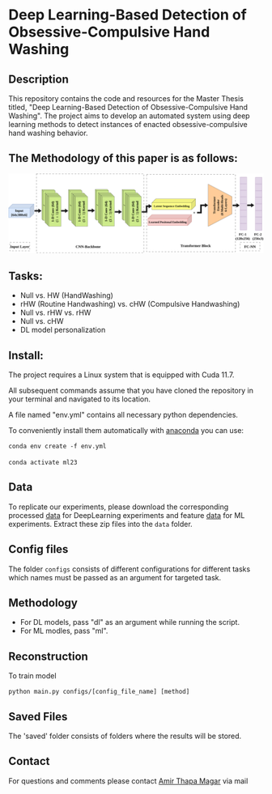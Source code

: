 # Deep Learning-Based Detection of Obsessive-Compulsive Hand Washing

## Description
This repository contains the code and resources for the Master Thesis titled, "Deep Learning-Based Detection of Obsessive-Compulsive Hand Washing". The project aims to develop an automated system using deep learning methods to detect instances of enacted obsessive-compulsive hand washing behavior.

## The Methodology of this paper is as follows:
<img src="notebooks/IMU-Transformer.png" width="900">

## Tasks:
- Null vs. HW (HandWashing)
- rHW (Routine Handwashing) vs. cHW (Compulsive Handwashing)
- Null vs. rHW vs. rHW 
- Null vs. cHW
- DL model personalization

## Install:
The project requires a Linux system that is equipped with Cuda 11.7.

All subsequent commands assume that you have cloned the repository in your terminal and navigated to its location.

A file named "env.yml" contains all necessary python dependencies.

To conveniently install them automatically with [anaconda](https://www.anaconda.com/) you can use:

```
conda env create -f env.yml

conda activate ml23
```
## Data
To replicate our experiments, please download the corresponding processed [data](https://uni-siegen.sciebo.de/s/kkelXc845wQ1qCe) for DeepLearning experiments and feature [data](https://uni-siegen.sciebo.de/s/Nbp2mnv9Ka1Wh2a) for ML experiments. Extract these zip files into the `data` folder.


## Config files
The folder `configs` consists of different configurations for different tasks which names must be passed as an argument for targeted task.

## Methodology
- For DL models, pass "dl" as an argument while running the script. 
- For ML modles, pass "ml".

## Reconstruction
To train model
```
python main.py configs/[config_file_name] [method]
```

## Saved Files
The 'saved' folder consists of folders where the results will be stored.

## Contact
For questions and comments please contact [Amir Thapa Magar](amir.thapamagar@student.uni-siegen.de) via mail

